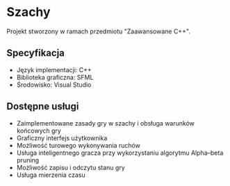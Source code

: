 # Szachy
Projekt stworzony w ramach przedmiotu "Zaawansowane C++".

## Specyfikacja

* Język implementacji: C++
* Biblioteka graficzna: SFML
* Środowisko: Visual Studio 

## Dostępne usługi

* Zaimplementowane zasady gry w szachy i obsługa warunków końcowych gry
* Graficzny interfejs użytkownika
* Możliwość turowego wykonywania ruchów
* Usługa inteligentnego gracza przy wykorzystaniu algorytmu Alpha–beta pruning
* Możliwość zapisu i odczytu stanu gry
* Usługa mierzenia czasu



 
